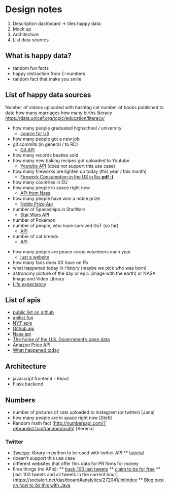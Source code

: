 # Design notes

1. Description
	dashboard -> tiles
	happy data:
2. Mock up
3. Architecture
4. List data sources


## What is happy data?
- random fun facts
- happy distraction from C-numbers
- random fact that make you smile


## List of happy data sources

Number of videos uploaded with hashtag cat
number of books published to date
how many marriages
how many births
literacy
https://data.unicef.org/topic/education/literacy/

<!-- Jana -->
* how many people graduated highschool / university
    * [source for US](https://nces.ed.gov/programs/digest/d18/tables/dt18_219.10.asp)
* how many people got a new job
* git commits (in general / to RC)
    * [Git API](https://developer.github.com/v3/)
* how many records beatles sold
* how many new baking recipes got uploaded to Youtube
    * [Youtube API](https://developers.google.com/youtube/v3/docs/videoCategories) (does not support this use case)
* how many fireworks are lighten up today (this year / this month)
    * [Firework Consumption in the US in lbs **pdf :(**](https://www.americanpyro.com/assets/docs/FactsandFigures/Fireworks%20Consump.%20Figures%202000-18.pdf)
* how many countries in EU
* how many people in space right now
    * [API from Nasa](http://open-notify.org/Open-Notify-API/People-In-Space/)
* how many people have won a noble prize
    * [Noble Prize Api](https://www.nobelprize.org/about/developer-zone-2/)
* number of Spaceships in StarWars
    * [Star Wars API](https://swapi.co/)
* number of Pokemon
* number of people, who have survived GoT (so far)
    * [API](https://anapioficeandfire.com/Documentation#characters)
* number of cat breeds
    * [API](https://catfact.ninja/)
<!-- * how many litres of soap bubble liquid got made this year
* how many balloons are filled with air right now
* how many hot air balloons are in the air
* how many sun hours does one year get
* how many flowers bloom every year
* how many cookies are made
* how many cakes are baked
* how many bicycles are ridden todaye
* how many HP Choclate Frogs are being made
* how many swings / new playgrounds are built -->
* how many people are peace corps volunteers each year
    * [just a website](https://www.peacecorps.gov/news/fast-facts/)
* how many fans does XX have on Fb
* what happened today in History (maybe we pick who was born) 
* astronomy picture of the day or epic (image with the earth) or NASA Image and Video Library
* [Life expectancy](https://www.gapminder.org/data/)

## List of apis
- [public list on github](https://github.com/public-apis/public-apis)
- [apilist.fun](https://apilist.fun/)
- [NYT apis](https://developer.nytimes.com/apis)
- [Github api](https://developer.github.com/v3/)
- [Nasa api](https://api.nasa.gov/)
- [The home of the U.S. Government’s open data](https://www.data.gov/)
- [Amazon Price API](https://rapidapi.com/ajmorenodelarosa/api/amazon-price1)
- [What happened today](https://history.muffinlabs.com/)


## Architecture
- javascript frontend - React
- Flask backend

## Numbers
- number of pictures of cats uploaded to instagram (or twitter) [Jana]
- how many people are in space right now [Stefi]
- Random math fact (http://numbersapi.com/?ref=apilist.fun#random/math) [Serena]

### Twitter
* [Tweepy](http://www.tweepy.org/): library in python to be used with twitter API
** [tutorial](http://socialmedia-class.org/twittertutorial.html)
* doesn't support this use case
* different websites that offer this data for PR firms for money
* Free things (no APIs):
** [track 100 last tweets](https://www.trackmyhashtag.com/preview/overview?_token=WAxLoCFCaLVvYQ3LN0mI21h3jWrGjsUDJjnPrMlo&req_url=https%3A%2F%2Fwww.trackmyhashtag.com&search_keyword=%23cats)
** [claim to be for free](https://www.talkwalker.com/de/kostenlose-social-media-monitoring-analytics-tools)
** [last 100 tweets and all tweets in the current hour](https://socialert.net/dashboard#analytics/272041/initindex
** [Blog post on how to do this with Java](http://jkoder.com/twitter-search-api-get-tweets-and-tweets-count-hashtag-java-client-twitter4j/)
